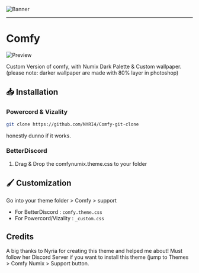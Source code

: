 ![Banner](https://nyri4.github.io/Comfy/assets/banner.png)

---

# Comfy
![Preview](https://cdn.discordapp.com/attachments/772447262592466946/851900364785451028/unknown.png)

Custom Version of comfy, with Numix Dark Palette & Custom wallpaper.
(please note: darker wallpaper are made with 80% layer in photoshop)

## 📥 Installation

### Powercord & Vizality

```sh
git clone https://github.com/NYRI4/Comfy-git-clone
```
honestly dunno if it works.

### BetterDiscord

1. Drag & Drop the comfynumix.theme.css to your folder

## 🖌️ Customization
Go into your theme folder > Comfy > support
- For BetterDiscord : `comfy.theme.css`
- For Powercord/Vizality : `_custom.css`

## Credits

A big thanks to Nyria for creating this theme and helped me about! Must follow her Discord Server if you want to install this theme (jump to Themes > Comfy Numix > Support button.


